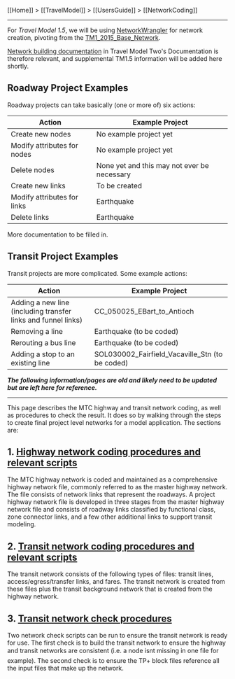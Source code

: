 [[Home]] > [[TravelModel]] > [[UsersGuide]] > [[NetworkCoding]]

***

For *Travel Model 1.5*, we will be using [NetworkWrangler](https://github.com/BayAreaMetro/NetworkWrangler) for network creation, pivoting from the [TM1_2015_Base_Network](https://github.com/BayAreaMetro/TM1_2015_Base_Network).

[Network building documentation](http://bayareametro.github.io/travel-model-two/netbuild/) in Travel Model Two's Documentation is therefore relevant, and supplemental TM1.5 information will be added here shortly.

## Roadway Project Examples

Roadway projects can take basically (one or more of) six actions:

| Action | Example Project |
|--------|-----------------|
| Create new nodes | No example project yet |
| Modify attributes for nodes | No example project yet |
| Delete nodes | None yet and this may not ever be necessary |
| Create new links | To be created |
| Modify attributes for links | Earthquake |
| Delete links | Earthquake|

More documentation to be filled in.

## Transit Project Examples

Transit projects are more complicated.  Some example actions:

| Action | Example Project |
|--------|-----------------|
| Adding a new line (including transfer links and funnel links) | CC_050025_EBart_to_Antioch |
| Removing a line | Earthquake (to be coded) |
| Rerouting a bus line | Earthquake (to be coded) |
| Adding a stop to an existing line |  SOL030002_Fairfield_Vacaville_Stn (to be coded) |

_**The following information/pages are old and likely need to be updated but are left here for reference.**_

---
This page describes the MTC highway and transit network coding, as well as procedures to check the result. It does so by walking through the steps to create final project level networks for a model application. The sections are:

## 1. [Highway network coding procedures and relevant scripts](HighwayNetworkCoding)

The MTC highway network is coded and maintained as a comprehensive highway network file, commonly referred to as the master highway network. The file consists of network links that represent the roadways. A project highway network file is developed in three stages from the master highway network file and consists of roadway links classified by functional class, zone connector links, and a few other additional links to support transit modeling.

## 2. [Transit network coding procedures and relevant scripts](TransitNetworkCoding)

The transit network consists of the following types of files: transit lines, access/egress/transfer links, and fares. The transit network is created from these files plus the transit background network that is created from the highway network.

## 3. [Transit network check procedures](TransitNetworkCheck)

Two network check scripts can be run to ensure the transit network is ready for use. The first check is to build the transit network to ensure the highway and transit networks are consistent (i.e. a node isnt missing in one file for example). The second check is to ensure the TP+ block files reference all the input files that make up the network.
